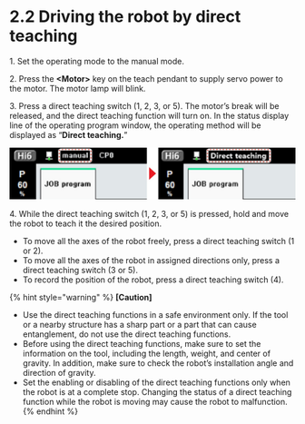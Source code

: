 # 2.2	Driving the robot by direct teaching

1\. Set the operating mode to the manual mode.

2\. Press the **\<Motor>** key on the teach pendant to supply servo power to the motor. The motor lamp will blink.

3\. Press a direct teaching switch (1, 2, 3, or 5). The motor’s break will be released, and the direct teaching function will turn on. In the status display line of the operating program window, the operating method will be displayed as “**Direct teaching.**”

![](../_assets/image71.jpeg)

4\. While the direct teaching switch (1, 2, 3, or 5) is pressed, hold and move the robot to teach it the desired position.

* To move all the axes of the robot freely, press a direct teaching switch (1 or 2).
* To move all the axes of the robot in assigned directions only, press a direct teaching switch (3 or 5).
* To record the position of the robot, press a direct teaching switch (4).

{% hint style="warning" %}
**\[Caution]**

* Use the direct teaching functions in a safe environment only. If the tool or a nearby structure has a sharp part or a part that can cause entanglement, do not use the direct teaching functions.
* Before using the direct teaching functions, make sure to set the information on the tool, including the length, weight, and center of gravity. In addition, make sure to check the robot’s installation angle and direction of gravity.
* Set the enabling or disabling of the direct teaching functions only when the robot is at a complete stop. Changing the status of a direct teaching function while the robot is moving may cause the robot to malfunction.
{% endhint %}
